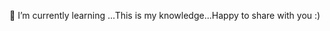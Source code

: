 
🌱 I’m currently learning ...This is my knowledge...Happy to share with you :)



<!---
ashleshavallapuri/ashleshavallapuri is a ✨ special ✨ repository because its `README.md` (this file) appears on your GitHub profile.
You can click the Preview link to take a look at your changes.
--->
